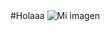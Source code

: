 <!DOCTYPE html>
<html>
  <head>
    <meta charset="utf-8">
    <meta viewport width=device-width initial-scale=1.0>
    #Holaaa
  </head>
  <body>
    <img src="https://media3.giphy.com/media/v1.Y2lkPTc5MGI3NjExaWltcGpjbTI0czJ6Nm00ZGpoYjZjMTQxdmN5djRmdml2NTF5Y2FvcSZlcD12MV9pbnRlcm5hbF9naWZfYnlfaWQmY3Q9Zw/xUA7bdpLxQhsSQdyog/giphy.gif" alt="Mi imagen">
  </body>
</html>

